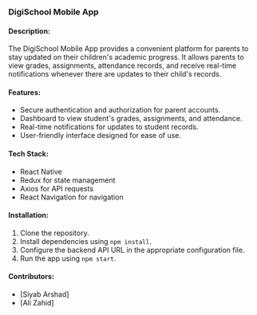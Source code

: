 ### DigiSchool Mobile App

#### Description:
The DigiSchool Mobile App provides a convenient platform for parents to stay updated on their children's academic progress. It allows parents to view grades, assignments, attendance records, and receive real-time notifications whenever there are updates to their child's records.

#### Features:
- Secure authentication and authorization for parent accounts.
- Dashboard to view student's grades, assignments, and attendance.
- Real-time notifications for updates to student records.
- User-friendly interface designed for ease of use.

#### Tech Stack:
- React Native
- Redux for state management
- Axios for API requests
- React Navigation for navigation

#### Installation:
1. Clone the repository.
2. Install dependencies using `npm install`.
3. Configure the backend API URL in the appropriate configuration file.
4. Run the app using `npm start`.

#### Contributors:
- [Siyab Arshad]
- [Ali Zahid]
